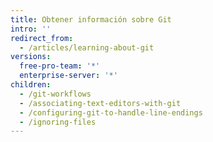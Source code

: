 ```yaml
---
title: Obtener información sobre Git
intro: ''
redirect_from:
  - /articles/learning-about-git
versions:
  free-pro-team: '*'
  enterprise-server: '*'
children:
  - /git-workflows
  - /associating-text-editors-with-git
  - /configuring-git-to-handle-line-endings
  - /ignoring-files
---
```


